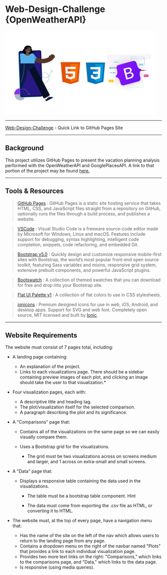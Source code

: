 # Web-Design-Challenge {OpenWeatherAPI}
![](Resources/web-dev.jpg)

---

[Web-Design-Challenge](https://gabeo13.github.io/Web-Design-Challenge/) - Quick Link to GitHub Pages Site

---
## Background
This project utilizes GitHub Pages to present the vacation planning analysis performed with the OpenWeatherAPI and GooglePlacesAPI. A link to that portion of the project may be found [here.](https://github.com/gabeo13/python-api-challenge)

---
## Tools & Resources


> [GitHub Pages](https://pages.github.com/) : GitHub Pages is a static site hosting service that takes HTML, CSS, and JavaScript files straight from a repository on GitHub, optionally runs the files through a build process, and publishes a website.

> [VSCode](https://code.visualstudio.com/) : Visual Studio Code is a freeware source-code editor made by Microsoft for Windows, Linux and macOS. Features include support for debugging, syntax highlighting, intelligent code completion, snippets, code refactoring, and embedded Git.

> [Bootstrap v5.0](https://getbootstrap.com/docs/5.0/getting-started/introduction/) : Quickly design and customize responsive mobile-first sites with Bootstrap, the world’s most popular front-end open source toolkit, featuring Sass variables and mixins, responsive grid system, extensive prebuilt components, and powerful JavaScript plugins.

> [Bootswatch](https://bootswatch.com/) : A collection of themed swatches that you can download for free and drop into your Bootstrap site.

> [Flat UI Palette v1](https://flatuicolors.com/) : A collection of flat colors to use in CSS stylesheets.

 > [ionicons](https://ionicons.com/) : Premium designed icons for use in web, iOS, Android, and desktop apps. Support for SVG and web font. Completely open source, MIT licensed and built by [Ionic](https://ionic.io/?_gl=1*12hltcq*_ga*NjI1ODUzNjM1LjE2MTM2Njg3MTk.*_ga_REH9TJF6KF*MTYxNDYyMzUyMC41LjAuMTYxNDYyMzUyMC4w).

 ---
 ## Website Requirements

The website must consist of 7 pages total, including:

* A landing page containing:

    * An explanation of the project.
    * Links to each visualizations page. There should be a sidebar containing preview images of each plot, and clicking an image should take the user to that visualization.*


* Four visualization pages, each with:

    * A descriptive title and heading tag.
    * The plot/visualization itself for the selected comparison.
    * A paragraph describing the plot and its significance.


* A "Comparisons" page that:

    * Contains all of the visualizations on the same page so we can easily visually compare them.
    * Uses a Bootstrap grid for the visualizations.

        * The grid must be two visualizations across on screens medium and larger, and 1 across on extra-small and small screens.




* A "Data" page that:

    * Displays a responsive table containing the data used in the visualizations.

        * The table must be a bootstrap table component. Hint

        * The data must come from exporting the .csv file as HTML, or converting it to HTML. 


* The website must, at the top of every page, have a navigation menu that:

    * Has the name of the site on the left of the nav which allows users to return to the landing page from any page.
    * Contains a dropdown menu on the right of the navbar named "Plots" that provides a link to each individual visualization page.
    * Provides two more text links on the right: "Comparisons," which links to the comparisons page, and "Data," which links to the data page.
    * Is responsive (using media queries).



